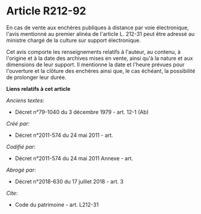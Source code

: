 # Article R212-92

En cas de vente aux enchères publiques à distance par voie électronique, l'avis mentionné au premier alinéa de l'article L.
212-31 peut être adressé au ministre chargé de la culture sur support électronique.

Cet avis comporte les renseignements relatifs à l'auteur, au contenu, à l'origine et à la date des archives mises en vente,
ainsi qu'à la nature et aux dimensions de leur support. Il mentionne la date et l'heure prévues pour l'ouverture et la
clôture des enchères ainsi que, le cas échéant, la possibilité de prolonger leur durée.

**Liens relatifs à cet article**

_Anciens textes_:

  - Décret n°79-1040 du 3 décembre 1979 - art. 12-1 (Ab)

_Créé par_:

  - Décret n°2011-574 du 24 mai 2011  - art.

_Codifié par_:

  - Décret n°2011-574 du 24 mai 2011 Annexe - art.

_Abrogé par_:

  - Décret n°2018-630 du 17 juillet 2018 - art. 3

_Cite_:

  - Code du patrimoine - art. L212-31
